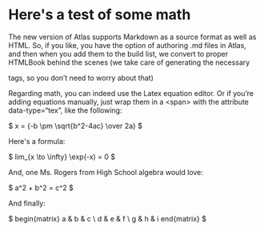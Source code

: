# Here's a test of some math


The new version of Atlas supports Markdown as a source format as well as HTML. So, if you like, you have the option of authoring .md files in Atlas, and then when you add them to the build list, we convert to proper HTMLBook behind the scenes (we take care of generating the necessary <section> tags, so you don’t need to worry about that)

Regarding math, you can indeed use the Latex equation editor. Or if you’re adding equations manually, just wrap them in a &lt;span&gt; with the attribute data-type=“tex”, like the following:

<span class="math-tex" data-type="tex">
   $ x = {-b \pm \sqrt{b^2-4ac} \over 2a} $
</span>

Here's a formula:

<span class="math-tex" data-type="tex">
 $ lim_{x \to \infty} \exp(-x) = 0 $
</span>

And, one Ms. Rogers from High School algebra would love:

<span class="math-tex" data-type="tex">
 $ a^2 + b^2 = c^2  $
</span>


And finally:

<span class="math-tex" data-type="tex">

$ 
 begin{matrix}
  a & b & c \\
  d & e & f \\
  g & h & i
 end{matrix}
$
</span>